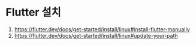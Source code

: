 # Flutter 설치

1. https://flutter.dev/docs/get-started/install/linux#install-flutter-manually
2. https://flutter.dev/docs/get-started/install/linux#update-your-path